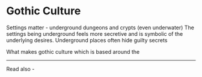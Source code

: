 # Gothic Culture



Settings matter - underground dungeons and crypts (even underwater)
The settings being underground feels more secretive and is symbolic of the underlying desires.
Underground places often hide guilty secrets


What makes gothic culture which is based around the 

---
Read also - 